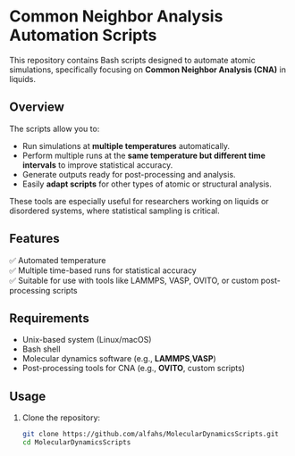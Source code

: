 # Common Neighbor Analysis Automation Scripts

This repository contains Bash scripts designed to automate atomic simulations, specifically focusing on **Common Neighbor Analysis (CNA)** in liquids.

## Overview

The scripts allow you to:

- Run simulations at **multiple temperatures** automatically.
- Perform multiple runs at the **same temperature but different time intervals** to improve statistical accuracy.
- Generate outputs ready for post-processing and analysis.
- Easily **adapt scripts** for other types of atomic or structural analysis.

These tools are especially useful for researchers working on liquids or disordered systems, where statistical sampling is critical.

## Features

✅ Automated temperature  
✅ Multiple time-based runs for statistical accuracy  
✅ Suitable for use with tools like LAMMPS, VASP, OVITO, or custom post-processing scripts

## Requirements

- Unix-based system (Linux/macOS)
- Bash shell
- Molecular dynamics software (e.g., **LAMMPS**,**VASP**)  
- Post-processing tools for CNA (e.g., **OVITO**, custom scripts)

## Usage

1. Clone the repository:

   ```bash
   git clone https://github.com/alfahs/MolecularDynamicsScripts.git
   cd MolecularDynamicsScripts
